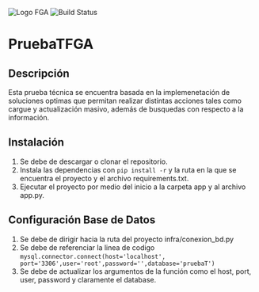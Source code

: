 ![Logo FGA](https://fga.com.co/wp-content/uploads/2024/04/Logo-FGA-validado.png)
![Build Status](https://img.shields.io/badge/build-passing-brightgreen)

# PruebaTFGA

## Descripción
Esta prueba técnica se encuentra basada en la implemenetación de soluciones optimas que permitan realizar distintas
acciones tales como cargue y actualización masivo, además de busquedas con respecto a la información.

## Instalación
1. Se debe de descargar o clonar el repositorio.
2. Instala las dependencias con `pip install -r` y la ruta en la que se encuentra el proyecto y el archivo requirements.txt.
3. Ejecutar el proyecto por medio del inicio a la carpeta app y al archivo app.py.

## Configuración Base de Datos
1. Se debe de dirigir hacia la ruta del proyecto infra/conexion_bd.py
2. Se debe de referenciar la linea de codigo ```mysql.connector.connect(host='localhost', port='3306',user='root',password='',database='pruebaT')```
3. Se debe de actualizar los argumentos de la función como el host, port, user, password y claramente el database.